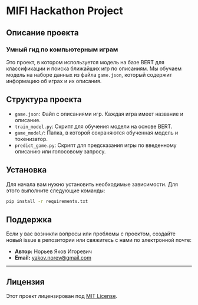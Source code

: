 # MIFI Hackathon Project

## Описание проекта
### Умный гид по компьютерным играм

Это проект, в котором используется модель на базе BERT для классификации и поиска ближайших игр по описаниям. Мы обучаем модель на наборе данных из файла `game.json`, который содержит информацию об играх и их описания.

## Структура проекта

- `game.json`: Файл с описаниями игр. Каждая игра имеет название и описание.
- `train_model.py`: Скрипт для обучения модели на основе BERT.
- `game_model/`: Папка, в которой сохраняются обученная модель и токенизатор.
- `predict_game.py`: Скрипт для предсказания игры по введенному описанию или голосовому запросу.

## Установка

Для начала вам нужно установить необходимые зависимости. Для этого выполните следующие команды:

```bash
pip install -r requirements.txt
```

## Поддержка

Если у вас возникли вопросы или проблемы с проектом, создайте новый issue в репозитории или свяжитесь с нами по электронной почте:
- **Автор:** Норьев Яков Игоревич
- **Email:** yakov.norev@gmail.com

---

## Лицензия

Этот проект лицензирован под [MIT License](LICENSE).

